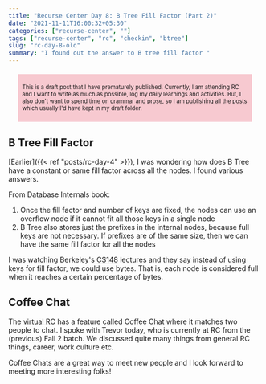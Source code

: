 ```yaml
---
title: "Recurse Center Day 8: B Tree Fill Factor (Part 2)"
date: "2021-11-11T16:00:32+05:30"
categories: ["recurse-center", ""]
tags: ["recurse-center", "rc", "checkin", "btree"]
slug: "rc-day-8-old"
summary: "I found out the answer to B tree fill factor "
---
```


<div style="font-size: 0.7rem; margin: 1.2rem; padding: 0.5rem; background: #f7c9d0;"><p>This is a draft post that I have prematurely published. Currently, I am attending RC and I want to write as much as possible, log my daily learnings and activities. But, I also don't want to spend time on grammar and prose, so I am publishing all the posts which usually I'd have kept in my draft folder.</p></div>

## B Tree Fill Factor

[Earlier]({{< ref "posts/rc-day-4" >}}), I was wondering how does B Tree have a constant or same fill factor across all the nodes. I found various answers.

From Database Internals book:

1. Once the fill factor and number of keys are fixed, the nodes can use an overflow node if it cannot fit all those keys in a single node
1. B Tree also stores just the prefixes in the internal nodes, because full keys are not necessary. If prefixes are of the same size, then we can have the same fill factor for all the nodes

I was watching Berkeley's [CS148](https://cs186berkeley.net/) lectures and they say instead of using keys for fill factor, we could use bytes. That is, each node is considered full when it reaches a certain percentage of bytes.

## Coffee Chat

The [virtual RC](https://www.youtube.com/watch?v=Qv801wYJoXQ) has a feature called Coffee Chat where it matches two people to chat. I spoke with Trevor today, who is currently at RC from the (previous) Fall 2 batch. We discussed quite many things from general RC things, career, work culture etc. 

Coffee Chats are a great way to meet new people and I look forward to meeting more interesting folks!
